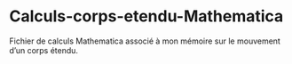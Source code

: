 # Calculs-corps-etendu-Mathematica
Fichier de calculs Mathematica associé à mon mémoire sur le mouvement d’un corps étendu.
